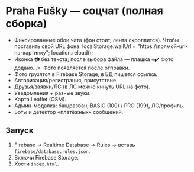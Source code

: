 # Praha Fušky — соцчат (полная сборка)
- Фиксированные обои чата (фон стоит, лента скроллится). Чтобы поставить свой URL фона:
  localStorage.wallUrl = "https://прямой-url-на-картинку"; location.reload();
- Иконка 📷 без текста; после выбора файла — плашка «✔️ Фото додано…». Фото появляется после отправки.
- Фото грузятся в Firebase Storage, в БД пишется ссылка.
- Авторизация/регистрация, присутствие.
- Друзья/заявки/ЛС (в ЛС можно кинуть URL на фото).
- Уведомления + разные звуки.
- Карта Leaflet (OSM).
- Админ-модалка: бан/разбан, BASIC (100) / PRO (199), ЛС/профиль.
- Боты и детектор «платёжных» сообщений.

## Запуск
1) Firebase → Realtime Database → Rules → вставь `firebase/database.rules.json`.
2) Включи Firebase Storage.
3) Хости `index.html`.
